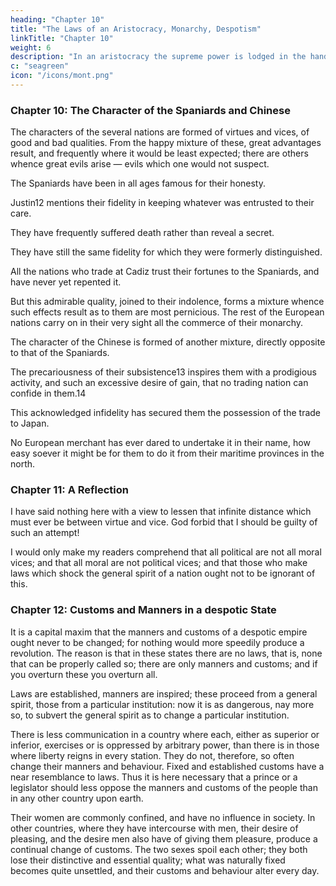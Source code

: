 ```yaml
---
heading: "Chapter 10"
title: "The Laws of an Aristocracy, Monarchy, Despotism"
linkTitle: "Chapter 10"
weight: 6
description: "In an aristocracy the supreme power is lodged in the hands of a certain number of persons"
c: "seagreen"
icon: "/icons/mont.png"
---
```



### Chapter 10: The Character of the Spaniards and Chinese

The characters of the several nations are formed of virtues and vices, of good and bad qualities. From the happy mixture of these, great advantages result, and frequently where it would be least expected; there are others whence great evils arise — evils which one would not suspect.

The Spaniards have been in all ages famous for their honesty.

Justin12 mentions their fidelity in keeping whatever was entrusted to their care.

They have frequently suffered death rather than reveal a secret.

They have still the same fidelity for which they were formerly distinguished. 

All the nations who trade at Cadiz trust their fortunes to the Spaniards, and have never yet repented it. 

But this admirable quality, joined to their indolence, forms a mixture whence such effects result as to them are most pernicious. The rest of the European nations carry on in their very sight all the commerce of their monarchy.

The character of the Chinese is formed of another mixture, directly opposite to that of the Spaniards.

The precariousness of their subsistence13 inspires them with a prodigious activity, and such an excessive desire of gain, that no trading nation can confide in them.14 

This acknowledged infidelity has secured them the possession of the trade to Japan. 

No European merchant has ever dared to undertake it in their name, how easy soever it might be for them to do it from their maritime provinces in the north.


### Chapter 11: A Reflection

I have said nothing here with a view to lessen that infinite distance which must ever be between virtue and vice. God forbid that I should be guilty of such an attempt! 

I would only make my readers comprehend that all political are not all moral vices; and that all moral are not political vices; and that those who make laws which shock the general spirit of a nation ought not to be ignorant of this.


### Chapter 12: Customs and Manners in a despotic State

It is a capital maxim that the manners and customs of a despotic empire ought never to be changed; for nothing would more speedily produce a revolution. The reason is that in these states there are no laws, that is, none that can be properly called so; there are only manners and customs; and if you overturn these you overturn all.

Laws are established, manners are inspired; these proceed from a general spirit, those from a particular institution: now it is as dangerous, nay more so, to subvert the general spirit as to change a particular institution.

There is less communication in a country where each, either as superior or inferior, exercises or is oppressed by arbitrary power, than there is in those where liberty reigns in every station. They do not, therefore, so often change their manners and behaviour. Fixed and established customs have a near resemblance to laws. Thus it is here necessary that a prince or a legislator should less oppose the manners and customs of the people than in any other country upon earth.

Their women are commonly confined, and have no influence in society. In other countries, where they have intercourse with men, their desire of pleasing, and the desire men also have of giving them pleasure, produce a continual change of customs. The two sexes spoil each other; they both lose their distinctive and essential quality; what was naturally fixed becomes quite unsettled, and their customs and behaviour alter every day.

